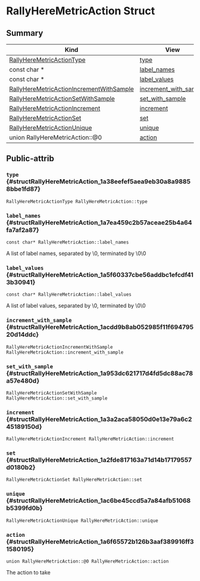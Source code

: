 # RallyHereMetricAction Struct



## Summary
| Kind | View | Description |
|------|------|-------------|
|[RallyHereMetricActionType](c__metrics_8h.xml.md#c__metrics_8h_1ab8924252bdca9e75368c0256ad21b280)|[type](structRallyHereMetricAction.xml.md#structRallyHereMetricAction_1a38eefef5aea9eb30a8a98858bbe1fd87)||
|const char *|[label_names](structRallyHereMetricAction.xml.md#structRallyHereMetricAction_1a7ea459c2b57aceae25b4a64fa7af2a87)||
|const char *|[label_values](structRallyHereMetricAction.xml.md#structRallyHereMetricAction_1a5f60337cbe56addbc1efcdf413b30941)||
|[RallyHereMetricActionIncrementWithSample](structRallyHereMetricActionIncrementWithSample.xml.md#structRallyHereMetricActionIncrementWithSample)|[increment_with_sample](structRallyHereMetricAction.xml.md#structRallyHereMetricAction_1acdd9b8ab052985f11f69479520d14ddc)||
|[RallyHereMetricActionSetWithSample](structRallyHereMetricActionSetWithSample.xml.md#structRallyHereMetricActionSetWithSample)|[set_with_sample](structRallyHereMetricAction.xml.md#structRallyHereMetricAction_1a953dc621717d4fd5dc88ac78a57e480d)||
|[RallyHereMetricActionIncrement](structRallyHereMetricActionIncrement.xml.md#structRallyHereMetricActionIncrement)|[increment](structRallyHereMetricAction.xml.md#structRallyHereMetricAction_1a3a2aca58050d0e13e79a6c245189150d)||
|[RallyHereMetricActionSet](structRallyHereMetricActionSet.xml.md#structRallyHereMetricActionSet)|[set](structRallyHereMetricAction.xml.md#structRallyHereMetricAction_1a2fde817163a71d14b17179557d0180b2)||
|[RallyHereMetricActionUnique](structRallyHereMetricActionUnique.xml.md#structRallyHereMetricActionUnique)|[unique](structRallyHereMetricAction.xml.md#structRallyHereMetricAction_1ac6be45ccd5a7a84afb51068b5399fd0b)||
|union RallyHereMetricAction::@0|[action](structRallyHereMetricAction.xml.md#structRallyHereMetricAction_1a6f65572b126b3aaf389916ff31580195)||
## Public-attrib



### `type` {#structRallyHereMetricAction_1a38eefef5aea9eb30a8a98858bbe1fd87}

`RallyHereMetricActionType RallyHereMetricAction::type`






### `label_names` {#structRallyHereMetricAction_1a7ea459c2b57aceae25b4a64fa7af2a87}

`const char* RallyHereMetricAction::label_names`



A list of label names, separated by \0, terminated by \0\0 



### `label_values` {#structRallyHereMetricAction_1a5f60337cbe56addbc1efcdf413b30941}

`const char* RallyHereMetricAction::label_values`



A list of label values, separated by \0, terminated by \0\0 



### `increment_with_sample` {#structRallyHereMetricAction_1acdd9b8ab052985f11f69479520d14ddc}

`RallyHereMetricActionIncrementWithSample RallyHereMetricAction::increment_with_sample`






### `set_with_sample` {#structRallyHereMetricAction_1a953dc621717d4fd5dc88ac78a57e480d}

`RallyHereMetricActionSetWithSample RallyHereMetricAction::set_with_sample`






### `increment` {#structRallyHereMetricAction_1a3a2aca58050d0e13e79a6c245189150d}

`RallyHereMetricActionIncrement RallyHereMetricAction::increment`






### `set` {#structRallyHereMetricAction_1a2fde817163a71d14b17179557d0180b2}

`RallyHereMetricActionSet RallyHereMetricAction::set`






### `unique` {#structRallyHereMetricAction_1ac6be45ccd5a7a84afb51068b5399fd0b}

`RallyHereMetricActionUnique RallyHereMetricAction::unique`






### `action` {#structRallyHereMetricAction_1a6f65572b126b3aaf389916ff31580195}

`union RallyHereMetricAction::@0 RallyHereMetricAction::action`



The action to take 




